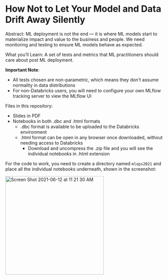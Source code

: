 # How Not to Let Your Model and Data Drift Away Silently

Abstract:
ML deployment is not the end — it is where ML models start to materialize impact and value to the business and people. We need monitoring and testing to ensure ML models behave as expected.

What you’ll Learn:
A set of tests and metrics that ML practitioners should care about post ML deployment. 

**Important Note**:
- All tests chosen are non-parametric, which means they don't assume normality in data distributions
- For non-Databricks users, you will need to configure your own MLflow tracking server to view the MLflow UI 

Files in this repository:
- Slides in PDF
- Notebooks in both .dbc and .html formats
  - .dbc format is available to be uploaded to the Databricks environment
  - .html format can be open in any browser once downloaded, without needing access to Databricks
    - Download and uncompress the .zip file and you will see the individual notebooks in .html extension
  
For the code to work, you need to create a directory named `mlops2021` and place all the individual notebooks underneath, shown in the screenshot: 

<img width="309" alt="Screen Shot 2021-06-12 at 11 21 30 AM" src="https://user-images.githubusercontent.com/12697839/121782684-72ef6780-cb70-11eb-9341-152138237efc.png">

